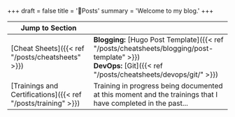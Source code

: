 +++
draft = false
title = '🔰Posts'
summary = 'Welcome to my blog.'
+++

| Jump to Section                                               |                                                                                                                                                                |
| ------------------------------------------------------------- | -------------------------------------------------------------------------------------------------------------------------------------------------------------- |
| [Cheat Sheets]({{< ref "/posts/cheatsheets" >}})              | **Blogging:** [Hugo Post Template]({{< ref "/posts/cheatsheets/blogging/post-template" >}})<br>**DevOps:** [Git]({{< ref "/posts/cheatsheets/devops/git/" >}}) |
| [Trainings and Certifications]({{< ref "/posts/training" >}}) | Training in progress being documented at this moment and the trainings that I have completed in the past...                                                    |

